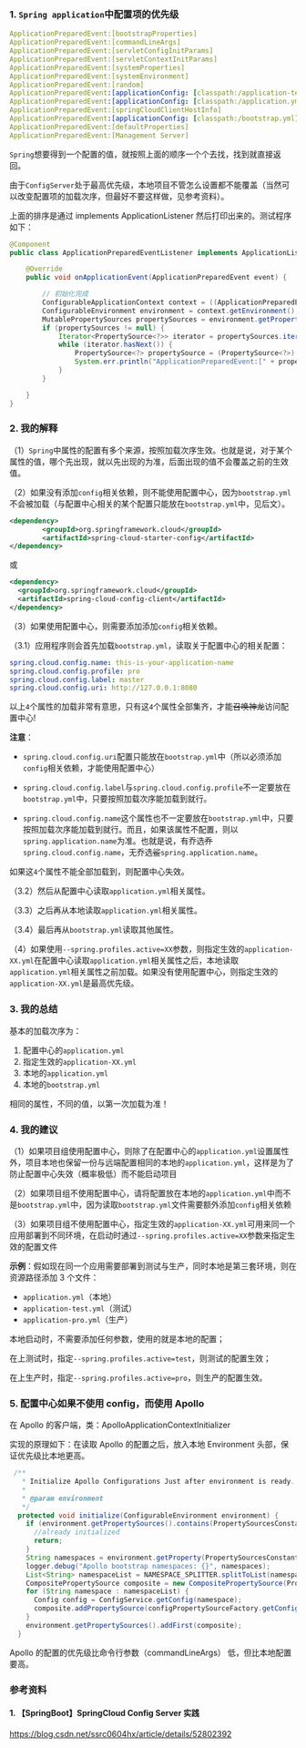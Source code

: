 ### 1. `Spring application`中配置项的优先级

```yml
ApplicationPreparedEvent:[bootstrapProperties]                                  # 来自configServer的值
ApplicationPreparedEvent:[commandLineArgs]                                      # 命令行参数
ApplicationPreparedEvent:[servletConfigInitParams]
ApplicationPreparedEvent:[servletContextInitParams]
ApplicationPreparedEvent:[systemProperties]                                     # 系统配置参数
ApplicationPreparedEvent:[systemEnvironment]                                    # 系统环境变量
ApplicationPreparedEvent:[random]
ApplicationPreparedEvent:[applicationConfig: [classpath:/application-test.yml]] # 指定生效的`application-XX.yml`
ApplicationPreparedEvent:[applicationConfig: [classpath:/application.yml]]      # 本地的`application.yml`
ApplicationPreparedEvent:[springCloudClientHostInfo]
ApplicationPreparedEvent:[applicationConfig: [classpath:/bootstrap.yml]]        # 本地的`bootstrap.yml`
ApplicationPreparedEvent:[defaultProperties]                                    # 默认配置
ApplicationPreparedEvent:[Management Server]
```

`Spring`想要得到一个配置的值，就按照上面的顺序一个个去找，找到就直接返回。

由于`ConfigServer`处于最高优先级，本地项目不管怎么设置都不能覆盖（当然可以改变配置项的加载次序，但最好不要这样做，见参考资料）。

上面的排序是通过 implements ApplicationListener<ApplicationPreparedEvent> 然后打印出来的。测试程序如下：

```java
@Component
public class ApplicationPreparedEventListener implements ApplicationListener<ApplicationPreparedEvent> {

    @Override
    public void onApplicationEvent(ApplicationPreparedEvent event) {

        // 初始化完成
        ConfigurableApplicationContext context = ((ApplicationPreparedEvent) event).getApplicationContext();
        ConfigurableEnvironment environment = context.getEnvironment();
        MutablePropertySources propertySources = environment.getPropertySources();
        if (propertySources != null) {
            Iterator<PropertySource<?>> iterator = propertySources.iterator();
            while (iterator.hasNext()) {
                PropertySource<?> propertySource = (PropertySource<?>) iterator.next();
                System.err.println("ApplicationPreparedEvent:[" + propertySource.getName() + "]");
            }
        }

    }
}
```

### 2. 我的解释

（1）`Spring`中属性的配置有多个来源，按照加载次序生效。也就是说，对于某个属性的值，哪个先出现，就以先出现的为准，后面出现的值不会覆盖之前的生效值。

（2）如果没有添加`config`相关依赖，则不能使用配置中心，因为`bootstrap.yml`不会被加载（与配置中心相关的某个配置只能放在`bootstrap.yml`中，见后文）。

```xml
<dependency>
		<groupId>org.springframework.cloud</groupId>
		<artifactId>spring-cloud-starter-config</artifactId>
</dependency>
```

或

```xml
<dependency>
  <groupId>org.springframework.cloud</groupId>
  <artifactId>spring-cloud-config-client</artifactId>
</dependency>
```

（3）如果使用配置中心，则需要添加添加`config`相关依赖。

（3.1）应用程序则会首先加载`bootstrap.yml`，读取关于配置中心的相关配置：

```yml
spring.cloud.config.name: this-is-your-application-name
spring.cloud.config.profile: pro
spring.cloud.config.label: master
spring.cloud.config.uri: http://127.0.0.1:8080
```

以上`4`个属性的加载非常有意思，只有这`4`个属性全部集齐，才能~~召唤神龙~~访问配置中心!

**注意**：

- `spring.cloud.config.uri`配置只能放在`bootstrap.yml`中（所以必须添加`config`相关依赖，才能使用配置中心）

- `spring.cloud.config.label`与`spring.cloud.config.profile`不一定要放在`bootstrap.yml`中，只要按照加载次序能加载到就行。

- `spring.cloud.config.name`这个属性也不一定要放在`bootstrap.yml`中，只要按照加载次序能加载到就行。而且，如果该属性不配置，则以`spring.application.name`为准。也就是说，有乔选~~乔~~`spring.cloud.config.name`，无乔选~~鲨~~`spring.application.name`。

如果这`4`个属性不能全部加载到，则配置中心失效。

（3.2）然后从配置中心读取`application.yml`相关属性。

（3.3）之后再从本地读取`application.yml`相关属性。

（3.4）最后再从`bootstrap.yml`读取其他属性。

（4）如果使用`--spring.profiles.active=XX`参数，则指定生效的`application-XX.yml`在配置中心读取`application.yml`相关属性之后，本地读取`application.yml`相关属性之前加载。如果没有使用配置中心，则指定生效的`application-XX.yml`是最高优先级。

### 3. 我的总结

基本的加载次序为：

1. 配置中心的`application.yml`
2. 指定生效的`application-XX.yml`
3. 本地的`application.yml`
4. 本地的`bootstrap.yml`

相同的属性，不同的值，以第一次加载为准！

### 4. 我的建议

（1）如果项目组使用配置中心，则除了在配置中心的`application.yml`设置属性外，项目本地也保留一份与远端配置相同的本地的`application.yml`，这样是为了防止配置中心失效（概率极低）而不能启动项目

（2）如果项目组不使用配置中心，请将配置放在本地的`application.yml`中而不是`bootstrap.yml`中，因为读取`bootstrap.yml`文件需要额外添加`config`相关依赖

（3）如果项目组不使用配置中心，指定生效的`application-XX.yml`可用来同一个应用部署到不同环境，在启动时通过`--spring.profiles.active=XX`参数来指定生效的配置文件

**示例**：假如现在同一个应用需要部署到测试与生产，同时本地是第三套环境，则在资源路径添加 3 个文件：

- `application.yml`（本地）
- `application-test.yml`（测试）
- `application-pro.yml`（生产）

本地启动时，不需要添加任何参数，使用的就是本地的配置；

在上测试时，指定`--spring.profiles.active=test`，则测试的配置生效；

在上生产时，指定`--spring.profiles.active=pro`，则生产的配置生效。

### 5. 配置中心如果不使用 config，而使用 Apollo

在 Apollo 的客户端，类：ApolloApplicationContextInitializer

实现的原理如下：在读取 Apollo 的配置之后，放入本地 Environment 头部，保证优先级比本地更高。

```java
 /**
   * Initialize Apollo Configurations Just after environment is ready.
   *
   * @param environment
   */
  protected void initialize(ConfigurableEnvironment environment) {
    if (environment.getPropertySources().contains(PropertySourcesConstants.APOLLO_BOOTSTRAP_PROPERTY_SOURCE_NAME)) {
      //already initialized
      return;
    }
    String namespaces = environment.getProperty(PropertySourcesConstants.APOLLO_BOOTSTRAP_NAMESPACES, ConfigConsts.NAMESPACE_APPLICATION);
    logger.debug("Apollo bootstrap namespaces: {}", namespaces);
    List<String> namespaceList = NAMESPACE_SPLITTER.splitToList(namespaces);
    CompositePropertySource composite = new CompositePropertySource(PropertySourcesConstants.APOLLO_BOOTSTRAP_PROPERTY_SOURCE_NAME);
    for (String namespace : namespaceList) {
      Config config = ConfigService.getConfig(namespace);
      composite.addPropertySource(configPropertySourceFactory.getConfigPropertySource(namespace, config));
    }
    environment.getPropertySources().addFirst(composite);
  }

```

Apollo 的配置的优先级比命令行参数（commandLineArgs） 低，但比本地配置要高。

### 参考资料

#### 1. 【SpringBoot】SpringCloud Config Server 实践

https://blog.csdn.net/ssrc0604hx/article/details/52802392
